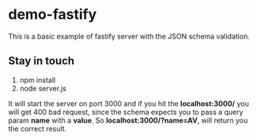# demo-fastify
This is a basic example of fastify server with the JSON schema validation.
## Stay in touch

 1. npm install
 2. node server.js

It will start the server on port 3000 and if you hit the **localhost:3000/** you will get 400 bad request,
since the schema expects you to pass a query param **name** with a **value**. So **localhost:3000/?name=AV**,
will return you the correct result.
